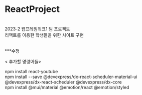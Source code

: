 # ReactProject
<br>
2023-2 웹프레임워크1 팀 프로젝트<br>
리액트를 이용한 학생들을 위한 사이트 구현
<br><br>

***수정

< 추가할 명령어들><br>

npm install react-youtube <br>
npm install --save @devexpress/dx-react-scheduler-material-ui @devexpress/dx-react-scheduler @devexpress/dx-core <br>
npm install @mui/material @emotion/react @emotion/styled <br>


